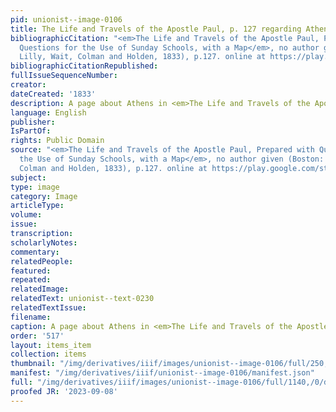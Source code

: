 ```yaml
---
pid: unionist--image-0106
title: The Life and Travels of the Apostle Paul, p. 127 regarding Athens
bibliographicCitation: "<em>The Life and Travels of the Apostle Paul, Prepared with
  Questions for the Use of Sunday Schools, with a Map</em>, no author given (Boston:
  Lilly, Wait, Colman and Holden, 1833), p.127. online at https://play.google.com/store/books/details?id=AzwAAAAAYAAJ&rdid=book-AzwAAAAAYAAJ&rdot=1"
bibliographicCitationRepublished: 
fullIssueSequenceNumber: 
creator: 
dateCreated: '1833'
description: A page about Athens in <em>The Life and Travels of the Apostle Paul</em>
language: English
publisher: 
IsPartOf: 
rights: Public Domain
source: "<em>The Life and Travels of the Apostle Paul, Prepared with Questions for
  the Use of Sunday Schools, with a Map</em>, no author given (Boston: Lilly, Wait,
  Colman and Holden, 1833), p.127. online at https://play.google.com/store/books/details?id=AzwAAAAAYAAJ&rdid=book-AzwAAAAAYAAJ&rdot=1"
subject: 
type: image
category: Image
articleType: 
volume: 
issue: 
transcription: 
scholarlyNotes: 
commentary: 
relatedPeople: 
featured: 
repeated: 
relatedImage: 
relatedText: unionist--text-0230
relatedTextIssue: 
filename: 
caption: A page about Athens in <em>The Life and Travels of the Apostle Paul</em>
order: '517'
layout: items_item
collection: items
thumbnail: "/img/derivatives/iiif/images/unionist--image-0106/full/250,/0/default.jpg"
manifest: "/img/derivatives/iiif/unionist--image-0106/manifest.json"
full: "/img/derivatives/iiif/images/unionist--image-0106/full/1140,/0/default.jpg"
proofed JR: '2023-09-08'
---
```

